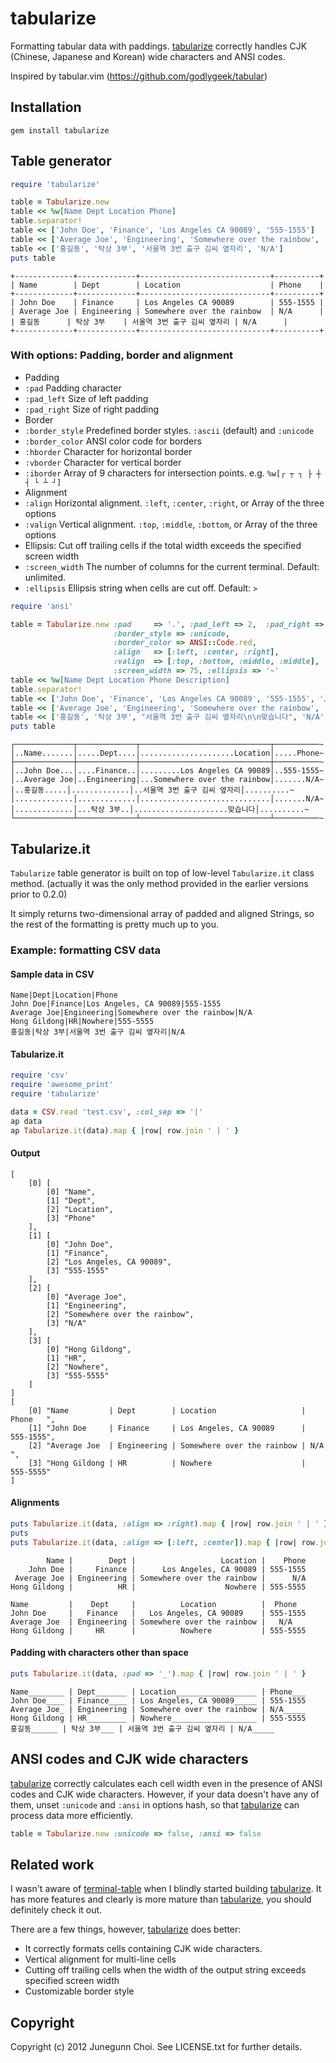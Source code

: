 tabularize
==========

Formatting tabular data with paddings.
[tabularize](https://github.com/junegunn/tabularize) correctly handles
CJK (Chinese, Japanese and Korean) wide characters and ANSI codes.

Inspired by tabular.vim (https://github.com/godlygeek/tabular)

Installation
------------

```
gem install tabularize
```

Table generator
---------------

```ruby
require 'tabularize'

table = Tabularize.new
table << %w[Name Dept Location Phone]
table.separator!
table << ['John Doe', 'Finance', 'Los Angeles CA 90089', '555-1555']
table << ['Average Joe', 'Engineering', 'Somewhere over the rainbow', 'N/A']
table << ['홍길동', '탁상 3부', '서울역 3번 출구 김씨 옆자리', 'N/A']
puts table
```

```
+-------------+-------------+-----------------------------+----------+
| Name        | Dept        | Location                    | Phone    |
+-------------+-------------+-----------------------------+----------+
| John Doe    | Finance     | Los Angeles CA 90089        | 555-1555 |
| Average Joe | Engineering | Somewhere over the rainbow  | N/A      |
| 홍길동      | 탁상 3부    | 서울역 3번 출구 김씨 옆자리 | N/A      |
+-------------+-------------+-----------------------------+----------+
```

### With options: Padding, border and alignment

* Padding
 * `:pad` Padding character
 * `:pad_left` Size of left padding
 * `:pad_right` Size of right padding
* Border
 * `:border_style` Predefined border styles. `:ascii` (default) and `:unicode`
 * `:border_color` ANSI color code for borders
 * `:hborder` Character for horizontal border
 * `:vborder` Character for vertical border
 * `:iborder` Array of 9 characters for intersection points. e.g. `%w[┌ ┬ ┐ ├ ┼ ┤ └ ┴ ┘]`
* Alignment
 * `:align` Horizontal alignment. `:left`, `:center`, `:right`, or Array of the three options
 * `:valign` Vertical alignment. `:top`, `:middle`, `:bottom`, or Array of the three options
* Ellipsis: Cut off trailing cells if the total width exceeds the specified screen width
 * `:screen_width` The number of columns for the current terminal. Default: unlimited.
 * `:ellipsis` Ellipsis string when cells are cut off. Default: `>`

```ruby
require 'ansi'

table = Tabularize.new :pad     => '.', :pad_left => 2,  :pad_right => 0,
                       :border_style => :unicode,
                       :border_color => ANSI::Code.red,
                       :align   => [:left, :center, :right],
                       :valign  => [:top, :bottom, :middle, :middle],
                       :screen_width => 75, :ellipsis => '~'
table << %w[Name Dept Location Phone Description]
table.separator!
table << ['John Doe', 'Finance', 'Los Angeles CA 90089', '555-1555', 'Just a guy']
table << ['Average Joe', 'Engineering', 'Somewhere over the rainbow', 'N/A', 'Unknown']
table << ['홍길동', '탁상 3부', "서울역 3번 출구 김씨 옆자리\n\n맞습니다", 'N/A', 'No description']
puts table
```

```
┌─────────────┬─────────────┬─────────────────────────────┬──────────~
│..Name.......│.....Dept....│.....................Location│.....Phone~
├─────────────┼─────────────┼─────────────────────────────┼──────────~
│..John Doe...│....Finance..│.........Los Angeles CA 90089│..555-1555~
│..Average Joe│..Engineering│...Somewhere over the rainbow│.......N/A~
│..홍길동.....│.............│..서울역 3번 출구 김씨 옆자리│..........~
│.............│.............│.............................│.......N/A~
│.............│...탁상 3부..│.....................맞습니다│..........~
└─────────────┴─────────────┴─────────────────────────────┴──────────~
```

Tabularize.it
-------------
`Tabularize` table generator is built on top of low-level `Tabularize.it` class method.
(actually it was the only method provided in the earlier versions prior to 0.2.0)

It simply returns two-dimensional array of padded and aligned Strings,
so the rest of the formatting is pretty much up to you.

### Example: formatting CSV data

#### Sample data in CSV

```
Name|Dept|Location|Phone
John Doe|Finance|Los Angeles, CA 90089|555-1555
Average Joe|Engineering|Somewhere over the rainbow|N/A
Hong Gildong|HR|Nowhere|555-5555
홍길동|탁상 3부|서울역 3번 출구 김씨 옆자리|N/A
```

#### Tabularize.it

```ruby
require 'csv'
require 'awesome_print'
require 'tabularize'

data = CSV.read 'test.csv', :col_sep => '|'
ap data
ap Tabularize.it(data).map { |row| row.join ' | ' }
```

#### Output

```
[
    [0] [
        [0] "Name",
        [1] "Dept",
        [2] "Location",
        [3] "Phone"
    ],
    [1] [
        [0] "John Doe",
        [1] "Finance",
        [2] "Los Angeles, CA 90089",
        [3] "555-1555"
    ],
    [2] [
        [0] "Average Joe",
        [1] "Engineering",
        [2] "Somewhere over the rainbow",
        [3] "N/A"
    ],
    [3] [
        [0] "Hong Gildong",
        [1] "HR",
        [2] "Nowhere",
        [3] "555-5555"
    ]
]
[
    [0] "Name         | Dept        | Location                   | Phone   ",
    [1] "John Doe     | Finance     | Los Angeles, CA 90089      | 555-1555",
    [2] "Average Joe  | Engineering | Somewhere over the rainbow | N/A     ",
    [3] "Hong Gildong | HR          | Nowhere                    | 555-5555"
]
```

#### Alignments

```ruby
puts Tabularize.it(data, :align => :right).map { |row| row.join ' | ' }
puts
puts Tabularize.it(data, :align => [:left, :center]).map { |row| row.join ' | ' }
```

```
        Name |        Dept |                   Location |    Phone
    John Doe |     Finance |      Los Angeles, CA 90089 | 555-1555
 Average Joe | Engineering | Somewhere over the rainbow |      N/A
Hong Gildong |          HR |                    Nowhere | 555-5555

Name         |    Dept     |          Location          |  Phone  
John Doe     |   Finance   |   Los Angeles, CA 90089    | 555-1555
Average Joe  | Engineering | Somewhere over the rainbow |   N/A   
Hong Gildong |     HR      |          Nowhere           | 555-5555
```

#### Padding with characters other than space

```ruby
puts Tabularize.it(data, :pad => '_').map { |row| row.join ' | ' }
```

```
Name________ | Dept_______ | Location__________________ | Phone___
John Doe____ | Finance____ | Los Angeles, CA 90089_____ | 555-1555
Average Joe_ | Engineering | Somewhere over the rainbow | N/A_____
Hong Gildong | HR_________ | Nowhere___________________ | 555-5555
홍길동______ | 탁상 3부___ | 서울역 3번 출구 김씨 옆자리 | N/A_____
```

ANSI codes and CJK wide characters
----------------------------------
[tabularize](https://github.com/junegunn/tabularize) correctly calculates each cell width even in the presence of ANSI codes and CJK wide characters.
However, if your data doesn't have any of them, unset `:unicode` and `:ansi` in options hash,
so that [tabularize](https://github.com/junegunn/tabularize) can process data more efficiently.

```ruby
table = Tabularize.new :unicode => false, :ansi => false
```

Related work
------------
I wasn't aware of [terminal-table](https://github.com/visionmedia/terminal-table)
when I blindly started building [tabularize](https://github.com/junegunn/tabularize).
It has more features and clearly is more mature than [tabularize](https://github.com/junegunn/tabularize),
you should definitely check it out.

There are a few things, however, [tabularize](https://github.com/junegunn/tabularize) does better:
- It correctly formats cells containing CJK wide characters.
- Vertical alignment for multi-line cells
- Cutting off trailing cells when the width of the output string exceeds specified screen width
- Customizable border style

Copyright
---------

Copyright (c) 2012 Junegunn Choi. See LICENSE.txt for
further details.

